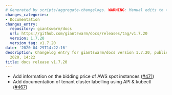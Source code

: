 ```yaml
---
# Generated by scripts/aggregate-changelogs. WARNING: Manual edits to this files will be overwritten.
changes_categories:
- Documentation
changes_entry:
  repository: giantswarm/docs
  url: https://github.com/giantswarm/docs/releases/tag/v1.7.20
  version: 1.7.20
  version_tag: v1.7.20
date: '2020-04-29T14:22:16'
description: Changelog entry for giantswarm/docs version 1.7.20, published on 29 April
  2020, 14:22
title: docs release v1.7.20
---
```


- Add information on the bidding price of AWS spot instances ([#471](https://github.com/giantswarm/docs/pull/471))
- Add documentation of tenant cluster labelling using API & kubectl ([#467](https://github.com/giantswarm/docs/pull/467)) 
